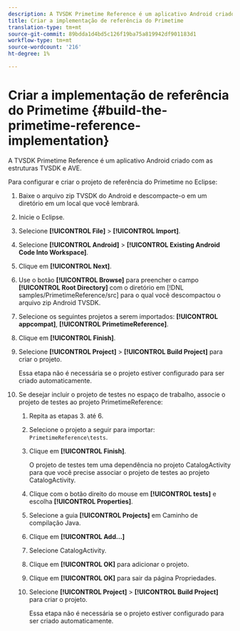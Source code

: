 ```yaml
---
description: A TVSDK Primetime Reference é um aplicativo Android criado com as estruturas TVSDK e AVE.
title: Criar a implementação de referência do Primetime
translation-type: tm+mt
source-git-commit: 89bdda1d4bd5c126f19ba75a819942df901183d1
workflow-type: tm+mt
source-wordcount: '216'
ht-degree: 1%

---
```



# Criar a implementação de referência do Primetime {#build-the-primetime-reference-implementation}

A TVSDK Primetime Reference é um aplicativo Android criado com as estruturas TVSDK e AVE.

Para configurar e criar o projeto de referência do Primetime no Eclipse:

1. Baixe o arquivo zip TVSDK do Android e descompacte-o em um diretório em um local que você lembrará.
1. Inicie o Eclipse.
1. Selecione **[!UICONTROL File]** > **[!UICONTROL Import]**.
1. Selecione **[!UICONTROL Android]** > **[!UICONTROL Existing Android Code Into Workspace]**.
1. Clique em **[!UICONTROL Next]**.
1. Use o botão **[!UICONTROL Browse]** para preencher o campo **[!UICONTROL Root Directory]** com o diretório em [!DNL samples/PrimetimeReference/src] para o qual você descompactou o arquivo zip Android TVSDK.
1. Selecione os seguintes projetos a serem importados: **[!UICONTROL appcompat]**, **[!UICONTROL PrimetimeReference]**.
1. Clique em **[!UICONTROL Finish]**.
1. Selecione **[!UICONTROL Project]** > **[!UICONTROL Build Project]** para criar o projeto.

   Essa etapa não é necessária se o projeto estiver configurado para ser criado automaticamente.
1. Se desejar incluir o projeto de testes no espaço de trabalho, associe o projeto de testes ao projeto PrimetimeReference:
   1. Repita as etapas 3. até 6.
   1. Selecione o projeto a seguir para importar: `PrimetimeReference\tests`.
   1. Clique em **[!UICONTROL Finish]**.

      O projeto de testes tem uma dependência no projeto CatalogActivity para que você precise associar o projeto de testes ao projeto CatalogActivity.
   1. Clique com o botão direito do mouse em **[!UICONTROL tests]** e escolha **[!UICONTROL Properties]**.
   1. Selecione a guia **[!UICONTROL Projects]** em Caminho de compilação Java.
   1. Clique em **[!UICONTROL Add...]**
   1. Selecione CatalogActivity.
   1. Clique em **[!UICONTROL OK]** para adicionar o projeto.
   1. Clique em **[!UICONTROL OK]** para sair da página Propriedades.
   1. Selecione **[!UICONTROL Project]** > **[!UICONTROL Build Project]** para criar o projeto.

      Essa etapa não é necessária se o projeto estiver configurado para ser criado automaticamente.
